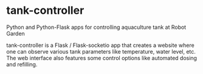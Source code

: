 # tank-controller
Python and Python-Flask apps for controlling aquaculture tank at Robot Garden

tank-controller is a Flask / Flask-socketio app that creates a website where one can observe various tank parameters like temperature, water level, etc. The web interface also features some control options like automated dosing and refilling. 
